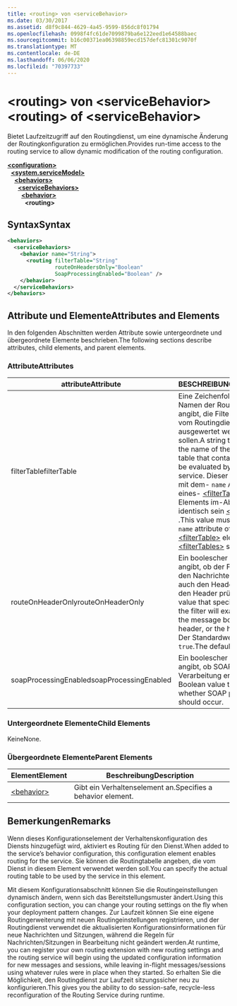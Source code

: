 ```yaml
---
title: <routing> von <serviceBehavior>
ms.date: 03/30/2017
ms.assetid: d8f9c844-4629-4a45-9599-856dc8f01794
ms.openlocfilehash: 0998f4fc61de7099879ba6e122eed1e64588baec
ms.sourcegitcommit: b16c00371ea06398859ecd157defc81301c9070f
ms.translationtype: MT
ms.contentlocale: de-DE
ms.lasthandoff: 06/06/2020
ms.locfileid: "70397733"
---
```

# <a name="routing-of-servicebehavior"></a><span data-ttu-id="412fd-102">\<routing> von \<serviceBehavior></span><span class="sxs-lookup"><span data-stu-id="412fd-102">\<routing> of \<serviceBehavior></span></span>
<span data-ttu-id="412fd-103">Bietet Laufzeitzugriff auf den Routingdienst, um eine dynamische Änderung der Routingkonfiguration zu ermöglichen.</span><span class="sxs-lookup"><span data-stu-id="412fd-103">Provides run-time access to the routing service to allow dynamic modification of the routing configuration.</span></span>  
  
[**\<configuration>**](../configuration-element.md)\
&nbsp;&nbsp;[**\<system.serviceModel>**](system-servicemodel.md)\
&nbsp;&nbsp;&nbsp;&nbsp;[**\<behaviors>**](behaviors.md)\
&nbsp;&nbsp;&nbsp;&nbsp;&nbsp;&nbsp;[**\<serviceBehaviors>**](servicebehaviors.md)\
&nbsp;&nbsp;&nbsp;&nbsp;&nbsp;&nbsp;&nbsp;&nbsp;[**\<behavior>**](behavior-of-servicebehaviors.md)\
&nbsp;&nbsp;&nbsp;&nbsp;&nbsp;&nbsp;&nbsp;&nbsp;&nbsp;&nbsp;**\<routing>**  
  
## <a name="syntax"></a><span data-ttu-id="412fd-104">Syntax</span><span class="sxs-lookup"><span data-stu-id="412fd-104">Syntax</span></span>  
  
```xml  
<behaviors>
  <serviceBehaviors>
    <behavior name="String">
      <routing filterTable="String"
               routeOnHeadersOnly="Boolean"
               SoapProcessingEnabled="Boolean" />
    </behavior>
  </serviceBehaviors>
</behaviors>
```  
  
## <a name="attributes-and-elements"></a><span data-ttu-id="412fd-105">Attribute und Elemente</span><span class="sxs-lookup"><span data-stu-id="412fd-105">Attributes and Elements</span></span>  
 <span data-ttu-id="412fd-106">In den folgenden Abschnitten werden Attribute sowie untergeordnete und übergeordnete Elemente beschrieben.</span><span class="sxs-lookup"><span data-stu-id="412fd-106">The following sections describe attributes, child elements, and parent elements.</span></span>  
  
### <a name="attributes"></a><span data-ttu-id="412fd-107">Attribute</span><span class="sxs-lookup"><span data-stu-id="412fd-107">Attributes</span></span>  
  
|<span data-ttu-id="412fd-108">attribute</span><span class="sxs-lookup"><span data-stu-id="412fd-108">Attribute</span></span>|<span data-ttu-id="412fd-109">BESCHREIBUNG</span><span class="sxs-lookup"><span data-stu-id="412fd-109">Description</span></span>|  
|---------------|-----------------|  
|<span data-ttu-id="412fd-110">filterTable</span><span class="sxs-lookup"><span data-stu-id="412fd-110">filterTable</span></span>|<span data-ttu-id="412fd-111">Eine Zeichenfolge, die den Namen der Routingtabelle angibt, die Filter enthält, die vom Routingdienst ausgewertet werden sollen.</span><span class="sxs-lookup"><span data-stu-id="412fd-111">A string that specifies the name of the routing table that contains filters to be evaluated by the routing service.</span></span> <span data-ttu-id="412fd-112">Dieser Wert muss mit dem- `name` Attribut eines- [\<filterTable>](filtertable.md) Elements im-Abschnitt identisch sein [\<filterTables>](filtertables.md) .</span><span class="sxs-lookup"><span data-stu-id="412fd-112">This value must match the `name` attribute of a [\<filterTable>](filtertable.md) element in the [\<filterTables>](filtertables.md) section.</span></span>|  
|<span data-ttu-id="412fd-113">routeOnHeaderOnly</span><span class="sxs-lookup"><span data-stu-id="412fd-113">routeOnHeaderOnly</span></span>|<span data-ttu-id="412fd-114">Ein boolescher Wert, der angibt, ob der Filter sowohl den Nachrichtentext als auch den Header oder nur den Header prüft.</span><span class="sxs-lookup"><span data-stu-id="412fd-114">A Boolean value that specifies whether the filter will examine both the message body and the header, or the header only.</span></span> <span data-ttu-id="412fd-115">Der Standardwert lautet `true`.</span><span class="sxs-lookup"><span data-stu-id="412fd-115">The default is `true`.</span></span>|  
|<span data-ttu-id="412fd-116">soapProcessingEnabled</span><span class="sxs-lookup"><span data-stu-id="412fd-116">soapProcessingEnabled</span></span>|<span data-ttu-id="412fd-117">Ein boolescher Wert, der angibt, ob SOAP-Verarbeitung erfolgen soll.</span><span class="sxs-lookup"><span data-stu-id="412fd-117">A Boolean value that specifies whether SOAP processing should occur.</span></span>|  
  
### <a name="child-elements"></a><span data-ttu-id="412fd-118">Untergeordnete Elemente</span><span class="sxs-lookup"><span data-stu-id="412fd-118">Child Elements</span></span>  
 <span data-ttu-id="412fd-119">Keine</span><span class="sxs-lookup"><span data-stu-id="412fd-119">None.</span></span>  
  
### <a name="parent-elements"></a><span data-ttu-id="412fd-120">Übergeordnete Elemente</span><span class="sxs-lookup"><span data-stu-id="412fd-120">Parent Elements</span></span>  
  
|<span data-ttu-id="412fd-121">Element</span><span class="sxs-lookup"><span data-stu-id="412fd-121">Element</span></span>|<span data-ttu-id="412fd-122">Beschreibung</span><span class="sxs-lookup"><span data-stu-id="412fd-122">Description</span></span>|  
|-------------|-----------------|  
|[\<behavior>](behavior-of-endpointbehaviors.md)|<span data-ttu-id="412fd-123">Gibt ein Verhaltenselement an.</span><span class="sxs-lookup"><span data-stu-id="412fd-123">Specifies a behavior element.</span></span>|  
  
## <a name="remarks"></a><span data-ttu-id="412fd-124">Bemerkungen</span><span class="sxs-lookup"><span data-stu-id="412fd-124">Remarks</span></span>  
 <span data-ttu-id="412fd-125">Wenn dieses Konfigurationselement der Verhaltenskonfiguration des Diensts hinzugefügt wird, aktiviert es Routing für den Dienst.</span><span class="sxs-lookup"><span data-stu-id="412fd-125">When added to the service’s behavior configuration, this configuration element enables routing for the service.</span></span> <span data-ttu-id="412fd-126">Sie können die Routingtabelle angeben, die vom Dienst in diesem Element verwendet werden soll.</span><span class="sxs-lookup"><span data-stu-id="412fd-126">You can specify the actual routing table to be used by the service in this element.</span></span>  
  
 <span data-ttu-id="412fd-127">Mit diesem Konfigurationsabschnitt können Sie die Routingeinstellungen dynamisch ändern, wenn sich das Bereitstellungsmuster ändert.</span><span class="sxs-lookup"><span data-stu-id="412fd-127">Using this configuration section, you can change your routing settings on the fly when your deployment pattern changes.</span></span> <span data-ttu-id="412fd-128">Zur Laufzeit können Sie eine eigene Routingerweiterung mit neuen Routingeinstellungen registrieren, und der Routingdienst verwendet die aktualisierten Konfigurationsinformationen für neue Nachrichten und Sitzungen, während die Regeln für Nachrichten/Sitzungen in Bearbeitung nicht geändert werden.</span><span class="sxs-lookup"><span data-stu-id="412fd-128">At runtime, you can register your own routing extension with new routing settings and the routing service will begin using the updated configuration information for new messages and sessions, while leaving in-flight messages/sessions using whatever rules were in place when they started.</span></span>  <span data-ttu-id="412fd-129">So erhalten Sie die Möglichkeit, den Routingdienst zur Laufzeit sitzungssicher neu zu konfigurieren.</span><span class="sxs-lookup"><span data-stu-id="412fd-129">This gives you the ability to do session-safe, recycle-less reconfiguration of the Routing Service during runtime.</span></span>  
